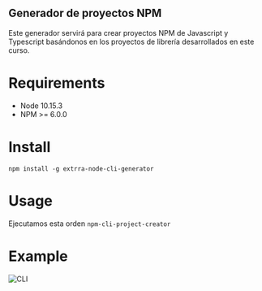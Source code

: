 ## Generador de proyectos NPM

Este generador servirá para crear proyectos NPM de Javascript y Typescript basándonos en los proyectos de librería desarrollados en este curso.

# Requirements
* Node 10.15.3
* NPM >= 6.0.0

# Install
```npm install -g extrra-node-cli-generator```
# Usage
Ejecutamos esta orden
```npm-cli-project-creator```
# Example
![CLI](./cli.gif)